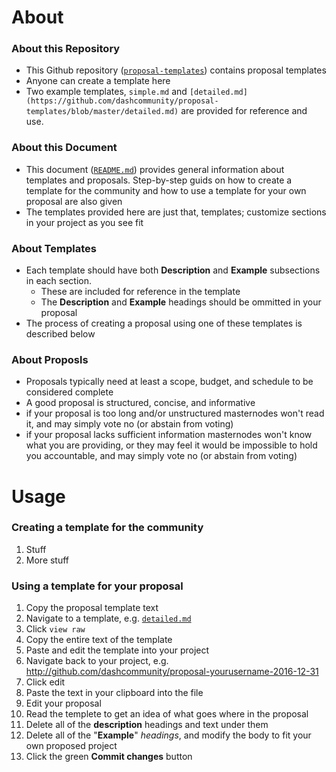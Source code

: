 # About

### About this Repository 
* This Github repository ([`proposal-templates`](https://github.com/dashcommunity/proposal-templates)) contains proposal templates
* Anyone can create a template here 
* Two example templates, `simple.md` and `[detailed.md](https://github.com/dashcommunity/proposal-templates/blob/master/detailed.md)` are provided for reference and use. 

### About this Document
* This document ([`README.md`](https://github.com/dashcommunity/proposal-templates/blob/master/README.md)) provides general information about templates and proposals.  Step-by-step guids on how to create a template for the community and how to use a template for your own proposal are also given
* The templates provided here are just that, templates; customize sections in your project as you see fit

### About Templates
* Each template should have both **Description** and **Example** subsections in each section. 
  * These are included for reference in the template
  * The **Description** and **Example** headings should be ommitted in your proposal
* The process of creating a proposal using one of these templates is described below

### About Proposls
* Proposals typically need at least a scope, budget, and schedule to be considered complete
* A good proposal is structured, concise, and informative
 * if your proposal is too long and/or unstructured masternodes won't read it, and may simply vote no (or abstain from voting)
 * if your proposal lacks sufficient information masternodes won't know what you are providing, or they may feel it would be impossible to hold you accountable, and may simply vote no (or abstain from voting)

# Usage

### Creating a template for the community

1. Stuff
2. More stuff

### Using a template for your proposal

1. Copy the proposal template text
  1. Navigate to a template, e.g. [`detailed.md`](https://github.com/dashcommunity/proposal-templates/blob/master/detailed.md)
  2. Click `view raw`
  3. Copy the entire text of the template
2. Paste and edit the template into your project
  1. Navigate back to your project, e.g. http://github.com/dashcommunity/proposal-yourusername-2016-12-31
  2. Click edit
  3. Paste the text in your clipboard into the file 
3. Edit your proposal
  1. Read the templete to get an idea of what goes where in the proposal
  2. Delete all of the **description** headings and text under them
  3. Delete all of the "**Example**" *headings*, and modify the body to fit your own proposed project
  4. Click the green **Commit changes** button
